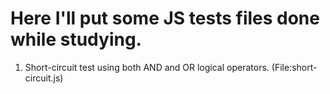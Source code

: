 # Here I'll put some JS tests files done while studying.
1. Short-circuit test using both AND and OR logical operators. (File:short-circuit.js)
